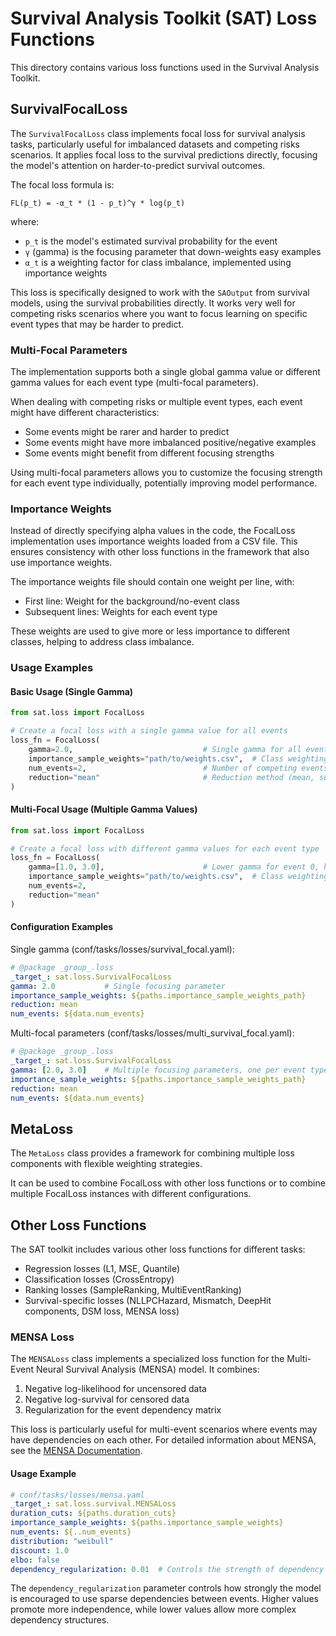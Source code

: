 # Survival Analysis Toolkit (SAT) Loss Functions

This directory contains various loss functions used in the Survival Analysis Toolkit.

## SurvivalFocalLoss

The `SurvivalFocalLoss` class implements focal loss for survival analysis tasks, particularly useful for imbalanced datasets and competing risks scenarios. It applies focal loss to the survival predictions directly, focusing the model's attention on harder-to-predict survival outcomes.

The focal loss formula is:
```
FL(p_t) = -α_t * (1 - p_t)^γ * log(p_t)
```

where:
- `p_t` is the model's estimated survival probability for the event
- `γ` (gamma) is the focusing parameter that down-weights easy examples
- `α_t` is a weighting factor for class imbalance, implemented using importance weights

This loss is specifically designed to work with the `SAOutput` from survival models, using the survival probabilities directly. It works very well for competing risks scenarios where you want to focus learning on specific event types that may be harder to predict.

### Multi-Focal Parameters

The implementation supports both a single global gamma value or different gamma values for each event type (multi-focal parameters).

When dealing with competing risks or multiple event types, each event might have different characteristics:
- Some events might be rarer and harder to predict
- Some events might have more imbalanced positive/negative examples
- Some events might benefit from different focusing strengths

Using multi-focal parameters allows you to customize the focusing strength for each event type individually, potentially improving model performance.

### Importance Weights

Instead of directly specifying alpha values in the code, the FocalLoss implementation uses importance weights loaded from a CSV file. This ensures consistency with other loss functions in the framework that also use importance weights.

The importance weights file should contain one weight per line, with:
- First line: Weight for the background/no-event class
- Subsequent lines: Weights for each event type

These weights are used to give more or less importance to different classes, helping to address class imbalance.

### Usage Examples

#### Basic Usage (Single Gamma)
```python
from sat.loss import FocalLoss

# Create a focal loss with a single gamma value for all events
loss_fn = FocalLoss(
    gamma=2.0,                             # Single gamma for all events
    importance_sample_weights="path/to/weights.csv",  # Class weighting
    num_events=2,                          # Number of competing events
    reduction="mean"                       # Reduction method (mean, sum, none)
)
```

#### Multi-Focal Usage (Multiple Gamma Values)
```python
from sat.loss import FocalLoss

# Create a focal loss with different gamma values for each event type
loss_fn = FocalLoss(
    gamma=[1.0, 3.0],                      # Lower gamma for event 0, higher for event 1
    importance_sample_weights="path/to/weights.csv",  # Class weighting
    num_events=2,
    reduction="mean"
)
```

#### Configuration Examples

Single gamma (conf/tasks/losses/survival_focal.yaml):
```yaml
# @package _group_.loss
_target_: sat.loss.SurvivalFocalLoss
gamma: 2.0           # Single focusing parameter
importance_sample_weights: ${paths.importance_sample_weights_path}
reduction: mean
num_events: ${data.num_events}
```

Multi-focal parameters (conf/tasks/losses/multi_survival_focal.yaml):
```yaml
# @package _group_.loss
_target_: sat.loss.SurvivalFocalLoss
gamma: [2.0, 3.0]    # Multiple focusing parameters, one per event type
importance_sample_weights: ${paths.importance_sample_weights_path}
reduction: mean
num_events: ${data.num_events}
```

## MetaLoss

The `MetaLoss` class provides a framework for combining multiple loss components with flexible weighting strategies.

It can be used to combine FocalLoss with other loss functions or to combine multiple FocalLoss instances with different configurations.

## Other Loss Functions

The SAT toolkit includes various other loss functions for different tasks:
- Regression losses (L1, MSE, Quantile)
- Classification losses (CrossEntropy)
- Ranking losses (SampleRanking, MultiEventRanking)
- Survival-specific losses (NLLPCHazard, Mismatch, DeepHit components, DSM loss, MENSA loss)

### MENSA Loss

The `MENSALoss` class implements a specialized loss function for the Multi-Event Neural Survival Analysis (MENSA) model. It combines:

1. Negative log-likelihood for uncensored data
2. Negative log-survival for censored data
3. Regularization for the event dependency matrix

This loss is particularly useful for multi-event scenarios where events may have dependencies on each other. For detailed information about MENSA, see the [MENSA Documentation](mensa.md).

#### Usage Example

```yaml
# conf/tasks/losses/mensa.yaml
_target_: sat.loss.survival.MENSALoss
duration_cuts: ${paths.duration_cuts}
importance_sample_weights: ${paths.importance_sample_weights}
num_events: ${..num_events}
distribution: "weibull"
discount: 1.0
elbo: false
dependency_regularization: 0.01  # Controls the strength of dependency regularization
```

The `dependency_regularization` parameter controls how strongly the model is encouraged to use sparse dependencies between events. Higher values promote more independence, while lower values allow more complex dependency structures.